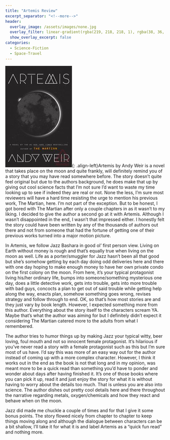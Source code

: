 ```yaml
---
title: "Artemis Review"
excerpt_separator: "<!--more-->"
header:
  overlay_image: /assets/images/none.jpg
  overlay_filter: linear-gradient(rgba(219, 218, 218, 1), rgba(38, 36, 37, 1))
  show_overlay_excerpt: false
categories:
  - Science-Fiction
  - Space-Travel
---
```

![artemis-cover](/assets/images/artemis.jpg){: .align-left}Artemis by Andy Weir is a novel that takes place on the moon and quite frankly, will definitely remind you of a story that you may have read somewhere before. The story doesn’t quite feel original but due to the authors background, he does make that up by giving out cool science facts that I’m not sure I’d want to waste my time looking up to see if indeed they are real or not. None the less, I’m sure most reviewers will have a hard time resisting the urge to mention his previous work, The Martian, here. I’m not part of the exception. But to be honest, I got bored with The Martian after only a couple chapters in as it wasn’t to my liking. I decided to give the author a second go at it with Artemis. Although I wasn’t disappointed in the end, I wasn’t that impressed either. I honestly felt the story could have been written by any of the thousands of authors out there and not from someone that had the fortune of getting one of their previous works turned into a major motion picture.

In Artemis, we follow Jazz Bashara in good ol’ first person view. Living on Earth without money is rough and that’s equally true when living on the moon as well. Life as a porter/smuggler for Jazz hasn’t been all that good but she’s somehow getting by each day doing odd deliveries here and there with one day hoping to make enough money to have her own private condo on the first colony on the moon. From here, it’s your typical protagonist living his/her ordinary life, bumps into someone/something mysterious one day, does a little detective work, gets into trouble, gets into more trouble with bad guys, concocts a plan to get out of said trouble while getting help along the way, enacts plan, somehow something goes wrong, revises strategy and follow through to end. OK, so that’s how most stories are and they just vary by book length. However, I expected something more from this author. Everything about the story itself to the characters scream YA. Maybe that’s what the author was aiming for but I definitely didn’t expect it considering The Martian catered more to the adults from what I remembered.

The author tries to humor things up by making Jazz your typical witty, beer loving, foul mouth and not so innocent female protagonist. It’s hilarious if you’ve never read a story with a female protagonist such as this but I’m sure most of us have. I’d say this was more of an easy way out for the author instead of coming up with a more complex character. However, I think it works out in the end as the book is not that long and in my opinion, was meant more to be a quick read than something you’d have to ponder and wonder about days after having finished it. It’s one of those books where you can pick it up, read it and just enjoy the story for what it is without having to worry about the details too much. That is unless you are also into science. The author dishes out pretty cool details here and there throughout the narrative regarding metals, oxygen/chemicals and how they react and behave when on the moon.

Jazz did made me chuckle a couple of times and for that I give it some bonus points. The story flowed nicely from chapter to chapter to keep things moving along and although the dialogue between characters can be a bit shallow, I’ll take it for what it is and label Artemis as a “quick fun read” and nothing more.